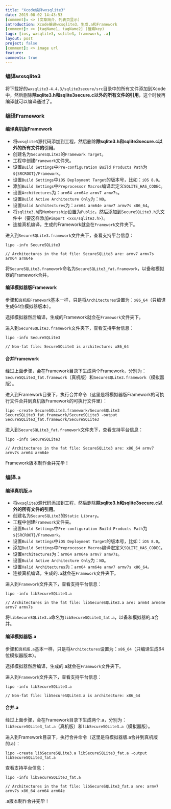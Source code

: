 ```yaml
---
title: "Xcode编译wxsqlite3"
date: 2019-08-02 14:43:53
[comment]: <> (文章简介，列表页显示)
introduction: Xcode编译wxsqlite3，生成.a和Framework
[comment]: <> [tagName1, tagName2] (搜索key)
tags: [ios, wxsqlite3, sqlite3, framework, .a]
layout: post
project: false
[comment]: <> image url
feature: 
comments: true
---
```


### 编译wxsqlite3

将下载好的`wxsqlite3-4.4.3/sqlite3secure/src`目录中的所有文件添加到Xcode中，然后删除**除sqlite3.h和sqlite3secure.c以外的所有文件的引用**，这个时候再编译就可以编译通过了。

### 编译Framework

#### 编译真机版Framework

* 将`wxsqlite3`源代码添加到工程，然后删除**除sqlite3.h和sqlite3secure.c以外的所有文件的引用**。
* 创建名为`SecureSQLite3`的`Framework Target`。
* 工程中创建`Framework`文件夹。
* 设置`Build Settings`中`Pre-configuration Build Products Path`为`${SRCROOT}/Framework`。
* 设置`Build Settings`中`iOS Deployment Target`的版本号，比如：`iOS 8.0`。
* 添加`Build Settings`中`Preprocessor Macros`编译宏定义`SQLITE_HAS_CODEC`。
* 设置`Architectures`为：`arm64 arm64e armv7 armv7s`。
* 设置`Build Active Architecture Only`为：`NO`。
* 设置`Valid Architectures`为：`arm64 arm64e armv7 armv7s x86_64`。
* 将`sqlite3.h`的`Membersship`设置为`Public`，然后添加到`SecureSQLite3.h`头文件中（要这样添加`#import <xxx/sqlite3.h>`）。
* 连接真机编译，生成的Framework就会在`Framework`文件夹下。

进入到`SecureSQLite3.framework`文件夹下，查看支持平台信息：

```shell
lipo -info SecureSQLite3

// Architectures in the fat file: SecureSQLite3 are: armv7 armv7s arm64 arm64e
```

将`SecureSQLite3.framework`命名为`SecureSQLite3_fat.framework`，以备和模拟器的Framework合并。

#### 编译模拟器版Framework

步骤和`真机版Framework`基本一样，只是将`Architectures`设置为：`x86_64`（只编译生成64位模拟器版本）。

选择模拟器然后编译，生成的Framework就会在`Framework`文件夹下。

进入到`SecureSQLite3.framework`文件夹下，查看支持平台信息：

```shell
lipo -info SecureSQLite3

// Non-fat file: SecureSQLite3 is architecture: x86_64
```

#### 合并Framework

经过上面步骤，会在Framework目录下生成两个Framework，分别为：`SecureSQLite3_fat.framework`（真机版）和`SecureSQLite3.framework`（模拟器版）。

进入到Framework目录下，执行合并命令（这里是将模拟器版Framework的可执行文件合并到真机版Framework的可执行文件里）：

```shell
lipo -create SecureSQLite3.framework/SecureSQLite3 SecureSQLite3_fat.framework/SecureSQLite3 -output SecureSQLite3_fat.framework/SecureSQLite3
```

进入到`SecureSQLite3_fat.framework`文件夹下，查看支持平台信息：

```shell
lipo -info SecureSQLite3

// Architectures in the fat file: SecureSQLite3 are: x86_64 armv7 armv7s arm64 arm64e
```

Framework版本制作合并完毕！

### 编译.a

#### 编译真机版.a

* 将`wxsqlite3`源代码添加到工程，然后删除**除sqlite3.h和sqlite3secure.c以外的所有文件的引用**。
* 创建名为`SecureSQLite3`的`Static Library`。
* 工程中创建`Framework`文件夹。
* 设置`Build Settings`中`Pre-configuration Build Products Path`为`${SRCROOT}/Framework`。
* 设置`Build Settings`中`iOS Deployment Target`的版本号，比如：`iOS 8.0`。
* 添加`Build Settings`中`Preprocessor Macros`编译宏定义`SQLITE_HAS_CODEC`。
* 设置`Architectures`为：`arm64 arm64e armv7 armv7s`。
* 设置`Build Active Architecture Only`为：`NO`。
* 设置`Valid Architectures`为：`arm64 arm64e armv7 armv7s x86_64`。
* 连接真机编译，生成的`.a`就会在`Framework`文件夹下。

进入到`Framework`文件夹下，查看支持平台信息：

```shell
lipo -info libSecureSQLite3.a

// Architectures in the fat file: libSecureSQLite3.a are: arm64 arm64e armv7 armv7s
```

将`libSecureSQLite3.a`命名为`libSecureSQLite3_fat.a`，以备和模拟器的.a合并。

#### 编译模拟器版.a

步骤和`真机版.a`基本一样，只是将`Architectures`设置为：`x86_64`（只编译生成64位模拟器版本）。

选择模拟器然后编译，生成的.a就会在`Framework`文件夹下。

进入到`Framework`文件夹下，查看支持平台信息：

```shell
lipo -info libSecureSQLite3.a

// Non-fat file: libSecureSQLite3.a is architecture: x86_64
```

#### 合并.a

经过上面步骤，会在Framework目录下生成两个.a，分别为：`libSecureSQLite3_fat.a`（真机版）和`libSecureSQLite3.a`（模拟器版）。

进入到Framework目录下，执行合并命令（这里是将模拟器版.a合并到真机版的.a）：

```shell
lipo -create libSecureSQLite3.a libSecureSQLite3_fat.a -output libSecureSQLite3_fat.a
```

查看支持平台信息：

```shell
lipo -info libSecureSQLite3_fat.a

// Architectures in the fat file: libSecureSQLite3_fat.a are: armv7 armv7s x86_64 arm64 arm64e
```

.a版本制作合并完毕！
